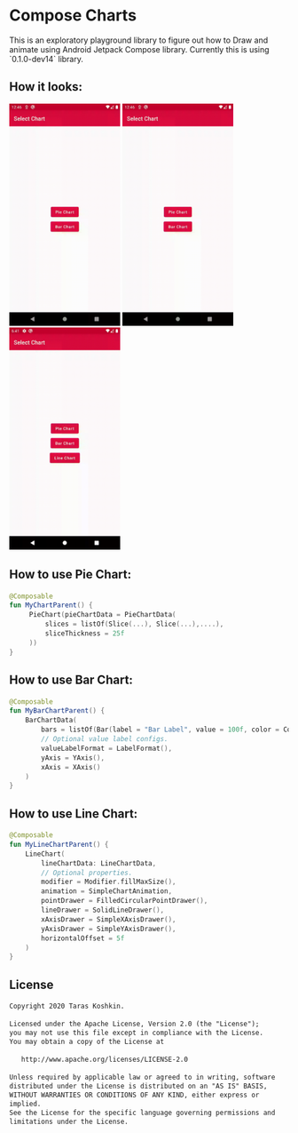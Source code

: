 # Compose Charts

<p>
This is an exploratory playground library to figure out how to Draw and animate using Android Jetpack Compose library.
Currently this is using `0.1.0-dev14` library.
</p>

## How it looks:

<img src="/assets/pie_chart.gif" width="200"> <img src="/assets/bar_chart.gif" width="200"> <img src="/assets/line_chart.gif" width="200">

## How to use Pie Chart:

```kotlin
@Composable
fun MyChartParent() {
     PieChart(pieChartData = PieChartData(
         slices = listOf(Slice(...), Slice(...),....),
         sliceThickness = 25f
     ))
}
```

## How to use Bar Chart:

```kotlin
@Composable
fun MyBarChartParent() {
    BarChartData(
        bars = listOf(Bar(label = "Bar Label", value = 100f, color = Color.Red),),
        // Optional value label configs.
        valueLabelFormat = LabelFormat(),
        yAxis = YAxis(),
        xAxis = XAxis()
    )
}
```

## How to use Line Chart:

```kotlin
@Composable
fun MyLineChartParent() {
    LineChart(
        lineChartData: LineChartData,
        // Optional properties.
        modifier = Modifier.fillMaxSize(),
        animation = SimpleChartAnimation,
        pointDrawer = FilledCircularPointDrawer(),
        lineDrawer = SolidLineDrawer(),
        xAxisDrawer = SimpleXAxisDrawer(),
        yAxisDrawer = SimpleYAxisDrawer(),
        horizontalOffset = 5f
    )
}
```

## License

    Copyright 2020 Taras Koshkin.

    Licensed under the Apache License, Version 2.0 (the "License");
    you may not use this file except in compliance with the License.
    You may obtain a copy of the License at

       http://www.apache.org/licenses/LICENSE-2.0

    Unless required by applicable law or agreed to in writing, software
    distributed under the License is distributed on an "AS IS" BASIS,
    WITHOUT WARRANTIES OR CONDITIONS OF ANY KIND, either express or implied.
    See the License for the specific language governing permissions and
    limitations under the License.
